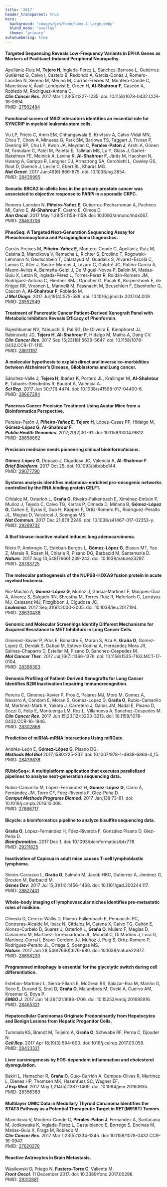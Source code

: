 ```yaml
---
title: '2017'
header_transparent: true
hero:
  background: "images/gen/home/home-1-large.webp"
  blend_mode: "overlay"
  theme: "primary"
autonumbering: true
---
```


#### Targeted Sequencing Reveals Low-Frequency Variants in EPHA Genes as Markers of Paclitaxel-Induced Peripheral Neuropathy.
Apellániz-Ruiz M, **Tejero H**, Inglada-Pérez L, Sánchez-Barroso L, Gutiérrez-Gutiérrez G, Calvo I, Castelo B, Redondo A, García-Donás J, Romero-Laorden N, Sereno M, Merino M, Currás-Freixes M, Montero-Conde C, Mancikova V, Åvall-Lundqvist E, Green H, **Al-Shahrour F**, Cascón A, Robledo M, Rodríguez-Antona C.  
***Clin Cancer Res***. 2017 Mar 1;23(5):1227-1235. doi: 10.1158/1078-0432.CCR-16-0694.  
PMID: [27582484](https://pubmed.ncbi.nlm.nih.gov/27582484/)

#### Functional screen of MSI2 interactors identifies an essential role for SYNCRIP in myeloid leukemia stem cells.
Vu LP, Prieto C, Amin EM, Chhangawala S, Krivtsov A, Calvo-Vidal MN, Chou T, Chow A, Minuesa G, Park SM, Barlowe TS, Taggart J, Tivnan P, Deering RP, Chu LP, Kwon JA, Meydan C, **Perales-Paton J**, Arshi A, Gönen M, Famulare C, Patel M, Paietta E, Tallman MS, Lu Y, Glass J, Garret-Bakelman FE, Melnick A, Levine R, **Al-Shahrour F**, Järås M, Hacohen N, Hwang A, Garippa R, Lengner CJ, Armstrong SA,  Cerchietti L, Cowley GS, Root D, Doench J, Leslie C, Ebert BL, Kharas MG.  
***Nat Genet***. 2017 Jun;49(6):866-875. doi: 10.1038/ng.3854.  
PMID: [28436985](https://pubmed.ncbi.nlm.nih.gov/28436985/)

#### Somatic BRCA2 bi-allelic loss in the primary prostate cancer was associated to objective response to PARPi in a sporadic CRPC.
Romero-Laorden N, **Piñeiro-Yañez E**, Gutierrez-Pecharroman A, Pacheco MI, Calvo E, **Al-Shahrour F**, Castro E, Olmos D.  
***Ann Oncol***. 2017 May 1;28(5):1158-1159. doi: 10.1093/annonc/mdx067.  
PMID: [28453706](https://pubmed.ncbi.nlm.nih.gov/28453706/)

#### PheoSeq: A Targeted Next-Generation Sequencing Assay for Pheochromocytoma and Paraganglioma Diagnostics.
Currás-Freixes M, **Piñeiro-Yañez E**, Montero-Conde C, Apellániz-Ruiz M, Calsina B, Mancikova V, Remacha L, Richter S, Ercolino T, Rogowski-Lehmann N, Deutschbein T, Calatayud M, Guadalix S, Álvarez-Escolá C, Lamas C, Aller J, Sastre-Marcos J,  Lázaro C, Galofré JC, Patiño-García A, Meoro-Avilés A, Balmaña-Gelpi J, De Miguel-Novoa P, Balbín M, Matías-Guiu X, Letón R, Inglada-Pérez L, Torres-Pérez R, Roldán-Romero JM, Rodríguez-Antona C, Fliedner SMJ, Opocher G, Pacak K, Korpershoek E, de Krijger RR, Vroonen L, Mannelli M, Fassnacht M, Beuschlein F, Eisenhofer G, Cascón A, **Al-Shahrour F**, Robledo M.  
***J Mol Diagn***. 2017 Jul;19(4):575-588. doi: 10.1016/j.jmoldx.2017.04.009.  
PMID: [28552549](https://pubmed.ncbi.nlm.nih.gov/28552549/)

#### Treatment of Pancreatic Cancer Patient-Derived Xenograft Panel with Metabolic Inhibitors Reveals Efficacy of Phenformin.
Rajeshkumar NV, Yabuuchi S, Pai SG, De Oliveira E, Kamphorst JJ, Rabinowitz JD, **Tejero H**, **Al-Shahrour F**, Hidalgo M, Maitra A, Dang CV.  
***Clin Cancer Res***. 2017 Sep 15;23(18):5639-5647. doi: 10.1158/1078-0432.CCR-17-1115.  
PMID: [28611197](https://pubmed.ncbi.nlm.nih.gov/28611197/)

#### A molecular hypothesis to explain direct and inverse co-morbidities between Alzheimer’s Disease, Glioblastoma and Lung cancer.
Sánchez-Valle J, **Tejero H**, Ibáñez K, Portero JL, Krallinger M, **Al-Shahrour F**, Tabarés-Seisdedos R, Baudot A, Valencia A.  
***Sci Rep***. 2017 Jun 30;7(1):4474. doi: 10.1038/s41598-017-04400-6.  
PMID: [28667284](https://pubmed.ncbi.nlm.nih.gov/28667284/)

#### Pancreas Cancer Precision Treatment Using Avatar Mice from a Bioinformatics Perspective.
Perales-Patón J, **Piñeiro-Yañez E**, **Tejero H**, López-Casas PP, Hidalgo M, **Gómez-López G**, **Al-Shahrour F**.  
***Public Health Genomics***. 2017;20(2):81-91. doi: 10.1159/000479812.  
PMID: [28858862](https://pubmed.ncbi.nlm.nih.gov/28858862/)

#### Precision medicine needs pioneering clinical bioinformaticians.
**Gómez-López G**, Dopazo J, Cigudosa JC, Valencia A, **Al-Shahrour F**.  
***Brief Bioinform***. 2017 Oct 25. doi: 10.1093/bib/bbx144.  
PMID: [29077790](https://pubmed.ncbi.nlm.nih.gov/29077790/)

#### Systems analysis identifies melanoma-enriched pro-oncogenic networks controlled by the RNA binding protein CELF1.
Cifdaloz M, Osterloh L, **Graña O**, Riveiro-Falkenbach E, Ximénez-Embún P, Muñoz J, Tejedo C, Calvo TG, Karras P, Olmeda D, Miñana B, **Gómez-López G**, Cañon E, Eyras E, Guo H, Kappes F, Ortiz-Romero PL, Rodríguez-Peralto JL, Megías D, Valcárcel J, Soengas MS.  
***Nat Commun***. 2017 Dec 21;8(1):2249. doi: 10.1038/s41467-017-02353-y.  
PMID: [29269732](https://pubmed.ncbi.nlm.nih.gov/29269732/)

#### A Braf kinase-inactive mutant induces lung adenocarcinoma.
Nieto P, Ambrogio C, Esteban-Burgos L, **Gómez-López G**, Blasco MT, Yao Z, Marais R, Rosen N, Chiarle R, Pisano DG, Barbacid M, Santamaría D.  
***Nature***. 2017 Aug 10;548(7666):239-243. doi: 10.1038/nature23297.  
PMID: [28783725](https://pubmed.ncbi.nlm.nih.gov/28783725/)

#### The molecular pathogenesis of the NUP98-HOXA9 fusion protein in acute myeloid leukemia.
Rio-Machin A, **Gómez-López G**, Muñoz J, Garcia-Martinez F, Maiques-Diaz A, Alvarez S, Salgado RN, Shrestha M, Torres-Ruiz R, Haferlach C, Larráyoz MJ, Calasanz MJ, Fitzgibbon J, Cigudosa JC.  
***Leukemia***. 2017 Sep;31(9):2000-2005. doi: 10.1038/leu.2017.194.  
PMID: [28630438](https://pubmed.ncbi.nlm.nih.gov/28630438/)

#### Genomic and Molecular Screenings Identify Different Mechanisms for Acquired Resistance to MET Inhibitors in Lung Cancer Cells.
Gimenez-Xavier P, Pros E, Bonastre E, Moran S, Aza A, **Graña O**, Gomez-Lopez G, Derdak S, Dabad M, Esteve-Codina A, Hernandez Mora JR, Salinas-Chaparro D, Esteller M, Pisano D, Sanchez-Cespedes M.  
***Mol Cancer Ther***. 2017 Jul;16(7):1366-1376. doi: 10.1158/1535-7163.MCT-17-0104.  
PMID: [28396363](https://pubmed.ncbi.nlm.nih.gov/28396363/)

#### Genomic Profiling of Patient-Derived Xenografts for Lung Cancer Identifies B2M Inactivation Impairing Immunorecognition.
Pereira C, Gimenez-Xavier P, Pros E, Pajares MJ, Moro M, Gomez A, Navarro A, Condom E, Moran S, Gomez-Lopez G, **Graña O**, Rubio-Camarillo M, Martinez-Martí A, Yokota J, Carretero J, Galbis JM, Nadal E, Pisano D, Sozzi G, Felip E, Montuenga LM, Roz L, Villanueva A, Sanchez-Cespedes M.  
***Clin Cancer Res***. 2017 Jun 15;23(12):3203-3213. doi: 10.1158/1078-0432.CCR-16-1946.  
PMID: [28302866](https://pubmed.ncbi.nlm.nih.gov/28302866/)

#### Prediction of miRNA-mRNA Interactions Using miRGate.
Andrés-León E, **Gómez-López G**, Pisano DG.  
***Methods Mol Biol*** 2017;1580:225-237. doi: 10.1007/978-1-4939-6866-4_15.  
PMID: [28439836](https://pubmed.ncbi.nlm.nih.gov/28439836/)

#### RUbioSeq+: A multiplatform application that executes parallelized pipelines to analyse next-generation sequencing data.
Rubio-Camarillo M, López-Fernández H, **Gómez-López G**, Carro Á, Fernández JM, Torre CF, Fdez-Riverola F, Glez-Peña D.  
***Comput Methods Programs Biomed***. 2017 Jan;138:73-81. doi: 10.1016/j.cmpb.2016.10.008.  
PMID: [27886717](https://pubmed.ncbi.nlm.nih.gov/27886717/)

#### Bicycle: a bioinformatics pipeline to analyze bisulfite sequencing data.
**Graña O**, López-Fernández H, Fdez-Riverola F, González Pisano D, Glez-Peña D.  
***Bioinformatics***. 2017 Dec 1. doi: 10.1093/bioinformatics/btx778.  
PMID: [29211825](https://pubmed.ncbi.nlm.nih.gov/29211825/)

#### Inactivation of Capicua in adult mice causes T-cell lymphoblastic lymphoma.
Simón-Carrasco L, **Graña O**, Salmón M, Jacob HKC, Gutierrez A, Jiménez G, Drosten M, Barbacid M.  
***Genes Dev***. 2017 Jul 15;31(14):1456-1468. doi: 10.1101/gad.300244.117.  
PMID: [28827401](https://pubmed.ncbi.nlm.nih.gov/28827401/)

#### Whole-body imaging of lymphovascular niches identifies pre-metastatic roles of midkine.
Olmeda D, Cerezo-Wallis D, Riveiro-Falkenbach E, Pennacchi PC, Contreras-Alcalde M, Ibarz N, Cifdaloz M, Catena X, Calvo TG, Cañón E, Alonso-Curbelo D, Suarez J, Osterloh L, **Graña O**, Mulero F, Megías D, Cañamero M, Martínez-Torrecuadrada JL, Mondal C, Di Martino J, Lora D, Martinez-Corral I, Bravo-Cordero JJ, Muñoz J, Puig S, Ortiz-Romero P, Rodriguez-Peralto JL, Ortega S, Soengas MS.  
***Nature***. 2017 Jun 28;546(7660):676-680. doi: 10.1038/nature22977.  
PMID: [28658220](https://pubmed.ncbi.nlm.nih.gov/28658220/)

#### Programmed mitophagy is essential for the glycolytic switch during cell differentiation.
Esteban-Martínez L, Sierra-Filardi E, McGreal RS, Salazar-Roa M, Mariño G, Seco E, Durand S, Enot D, **Graña O**, Malumbres M, Cvekl A, Cuervo AM, Kroemer G, Boya P.  
***EMBO J***. 2017 Jun 14;36(12):1688-1706. doi: 10.15252/embj.201695916.  
PMID: [28465321](https://pubmed.ncbi.nlm.nih.gov/28465321/)

#### Hepatocellular Carcinomas Originate Predominantly from Hepatocytes and Benign Lesions from Hepatic Progenitor Cells.
Tummala KS, Brandt M, Teijeiro A, **Graña O**, Schwabe RF, Perna C, Djouder N.  
***Cell Rep***. 2017 Apr 18;19(3):584-600. doi: 1016/j.celrep.2017.03.059.  
PMID: [28423321](https://pubmed.ncbi.nlm.nih.gov/28423321/)

#### Liver carcinogenesis by FOS-dependent inflammation and cholesterol dysregulation.
Bakiri L, Hamacher R, **Graña O**, Guío-Carrión A, Campos-Olivas R, Martinez L, Dienes HP, Thomsen MK, Hasenfuss SC, Wagner EF.  
***J Exp Med***. 2017 May 1;214(5):1387-1409. doi: 10.1084/jem.20160935.  
PMID: [28356389](https://pubmed.ncbi.nlm.nih.gov/28356389/)

#### Multilayer OMIC Data in Medullary Thyroid Carcinoma Identifies the STAT3 Pathway as a Potential Therapeutic Target in RET(M918T) Tumors.
Mancikova V, Montero-Conde C, **Perales-Paton J**, Fernandez A, Santacana M, Jodkowska K, Inglada-Pérez L, Castelblanco E, Borrego S, Encinas M, Matias-Guiu X, Fraga M, Robledo M.  
***Clin Cancer Res***. 2017 Mar 1;23(5):1334-1345. doi: 10.1158/1078-0432.CCR-16-0947.  
PMID: [27620278](https://pubmed.ncbi.nlm.nih.gov/27620278/)

#### Reactive Astrocytes in Brain Metastasis.
Wasilewski D, Priego N, **Fustero-Torre C**, Valiente M.  
***Front Oncol***. 11 December 2017. doi: 10.3389/fonc.2017.00298.  
PMID: [29312881](https://pubmed.ncbi.nlm.nih.gov/29312881/)
